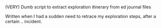 (VERY) Dumb script to extract exploration itinerary from ed journal files

Written when I had a sudden need to retrace my exploration steps, after a certain .. incident.
